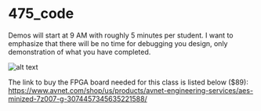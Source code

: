 # 475_code

Demos will start at 9 AM with roughly 5 minutes per student. 
I want to emphasize that there will be no time for debugging you design, only demonstration of what you have completed. 


![alt text](https://ibb.co/Lp7Bs3B)


The link to buy the FPGA board needed for this class is listed below ($89):
https://www.avnet.com/shop/us/products/avnet-engineering-services/aes-minized-7z007-g-3074457345635221588/
